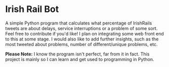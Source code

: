# Irish Rail Bot

A simple Python program that calculates what percentage of IrishRails tweets are about delays, service interruptions or a problem of some sort. Feel free to contribute if you'd like! I plan on integrating some web front end to this at some stage. I would also like to add further insights, such as the most tweeted about problems, number of different/unique problems, etc.

**Please Note:** I know the program isn't perfect, far from it in fact. This project is mainly so I can learn and get used to programming in Python.